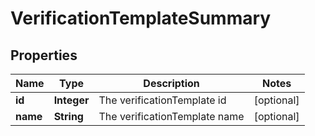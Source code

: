 

# VerificationTemplateSummary

## Properties

Name | Type | Description | Notes
------------ | ------------- | ------------- | -------------
**id** | **Integer** | The verificationTemplate id |  [optional]
**name** | **String** | The verificationTemplate name |  [optional]




